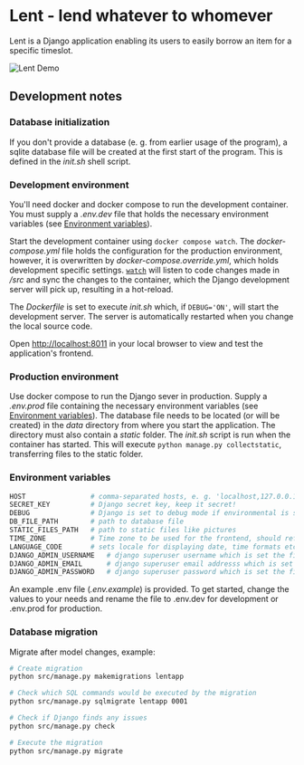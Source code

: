 # Lent - lend whatever to whomever

Lent is a Django application enabling its users to easily borrow an item for a specific timeslot.

![Lent Demo](https://github.com/leomfn/lent/assets/99895548/30fb6d83-8ed7-4c51-b66e-c4548fa90381)

## Development notes

### Database initialization

If you don't provide a database (e. g. from earlier usage of the program), a sqlite database file will be created at the first start of the program. This is defined in the *init.sh* shell script.

### Development environment

You'll need docker and docker compose to run the development container. You must supply a *.env.dev* file that holds the necessary environment variables (see [Environment variables](#environment-variables)).

Start the development container using `docker compose watch`. The *docker-compose.yml* file holds the configuration for the production environment, however, it is overwritten by *docker-compose.override.yml*, which holds development specific settings. [`watch`](https://docs.docker.com/compose/file-watch/) will listen to code changes made in */src* and sync the changes to the container, which the Django development server will pick up, resulting in a hot-reload.

The *Dockerfile* is set to execute *init.sh* which, if `DEBUG='ON'`, will start the development server. The server is automatically restarted when you change the local source code.

Open <http://localhost:8011> in your local browser to view and test the application's frontend.

### Production environment

Use docker compose to run the Django sever in production. Supply a *.env.prod* file containing the necessary environment variables (see [Environment variables](#environment-variables)). The database file needs to be located (or will be created) in the *data* directory from where you start the application. The directory must also contain a *static* folder. The *init.sh* script is run when the container has started. This will execute `python manage.py collectstatic`, transferring files to the static folder.

### Environment variables

```sh
HOST                # comma-separated hosts, e. g. 'localhost,127.0.0.1'
SECRET_KEY          # Django secret key, keep it secret!
DEBUG               # Django is set to debug mode if environmental is set to 'ON', while setting it to 'OFF' will activate production mode
DB_FILE_PATH        # path to database file
STATIC_FILES_PATH   # path to static files like pictures
TIME_ZONE           # Time zone to be used for the frontend, should reflect the time zone of userbase/items (e. g. 'Europe/Berlin')
LANGUAGE_CODE       # sets locale for displaying date, time formats etc. (e. g. 'en-us' or 'de-de'), ⚠️ doesn't work yet for input format in form fields, depends on browser locale
DJANGO_ADMIN_USERNAME   # django superuser username which is set the first time you initialize the app
DJANGO_ADMIN_EMAIL      # django superuser email addresss which is set the first time you initialize the app
DJANGO_ADMIN_PASSWORD   # django superuser password which is set the first time you initialize the app
```

An example .env file (*.env.example*) is provided. To get started, change the values to your needs and rename the file to .env.dev for development or .env.prod for production.

### Database migration

Migrate after model changes, example:

```sh
# Create migration
python src/manage.py makemigrations lentapp

# Check which SQL commands would be executed by the migration
python src/manage.py sqlmigrate lentapp 0001

# Check if Django finds any issues
python src/manage.py check

# Execute the migration
python src/manage.py migrate
```

